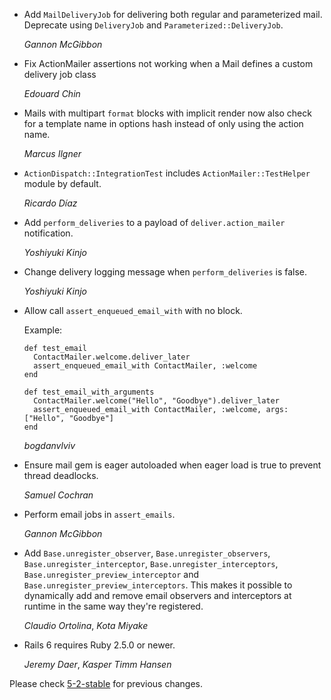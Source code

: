 *   Add `MailDeliveryJob` for delivering both regular and parameterized mail. Deprecate using `DeliveryJob` and `Parameterized::DeliveryJob`.

    *Gannon McGibbon*

*   Fix ActionMailer assertions not working when a Mail defines
    a custom delivery job class

    *Edouard Chin*

*   Mails with multipart `format` blocks with implicit render now also check for
    a template name in options hash instead of only using the action name.

    *Marcus Ilgner*

*   `ActionDispatch::IntegrationTest` includes `ActionMailer::TestHelper` module by default.

    *Ricardo Díaz*

*   Add `perform_deliveries` to a payload of `deliver.action_mailer` notification.

    *Yoshiyuki Kinjo*

*   Change delivery logging message when `perform_deliveries` is false.

    *Yoshiyuki Kinjo*

*   Allow call `assert_enqueued_email_with` with no block.

    Example:
    ```
    def test_email
      ContactMailer.welcome.deliver_later
      assert_enqueued_email_with ContactMailer, :welcome
    end

    def test_email_with_arguments
      ContactMailer.welcome("Hello", "Goodbye").deliver_later
      assert_enqueued_email_with ContactMailer, :welcome, args: ["Hello", "Goodbye"]
    end
    ```

    *bogdanvlviv*

*   Ensure mail gem is eager autoloaded when eager load is true to prevent thread deadlocks.

    *Samuel Cochran*

*   Perform email jobs in `assert_emails`.

    *Gannon McGibbon*

*   Add `Base.unregister_observer`, `Base.unregister_observers`,
    `Base.unregister_interceptor`, `Base.unregister_interceptors`,
    `Base.unregister_preview_interceptor` and `Base.unregister_preview_interceptors`.
    This makes it possible to dynamically add and remove email observers and
    interceptors at runtime in the same way they're registered.

    *Claudio Ortolina*, *Kota Miyake*

*   Rails 6 requires Ruby 2.5.0 or newer.

    *Jeremy Daer*, *Kasper Timm Hansen*


Please check [5-2-stable](https://github.com/rails/rails/blob/5-2-stable/actionmailer/CHANGELOG.md) for previous changes.
